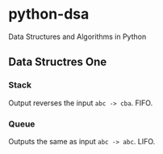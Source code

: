 # python-dsa
Data Structures and Algorithms in Python

## Data Structres One
### Stack
Output reverses the input `abc -> cba`. FIFO.
### Queue
Outputs the same as input `abc -> abc`. LIFO.